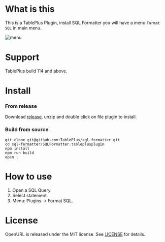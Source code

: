# What is this

This is a TablePlus Plugin, install SQL Formatter you will have a menu `Format SQL` in main menu.

![menu](https://github.com/TablePlus/sql-formatter/blob/master/Resource/demo.gif "menu")

# Support

TablePlus build 114 and above.

# Install

### From release

Download [release](https://github.com/TablePlus/sql-formatter/releases), unzip and double click on file plugin to install.

### Build from source

```
git clone git@github.com:TablePlus/sql-formatter.git
cd sql-formatter/SQLFormatter.tableplusplugin
npm install
npm run build
open .
```

# How to use

1. Open a SQL Query.
2. Select statement.
3. Menu: Plugins -> Format SQL.

# License

OpenURL is released under the MIT license. See [LICENSE](https://github.com/TablePlus/sql-formatter/blob/master/LICENSE) for details.
